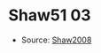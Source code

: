 <a name="material" />

# Shaw51 03
<script type="application/ld+json">
  {
    "@context": "https://schema.org/",
    "@type": "ChemicalSubstance",
    "http://purl.org/dc/terms/conformsTo":
      {
        "@type": "CreativeWork",
        "@id": "https://bioschemas.org/profiles/ChemicalSubstance/0.4-RELEASE/"
      },
    "@id": "https://egonw.github.io/nanowiki/nanowiki33.html#material",
    "name": "Shaw51 03",
    "sameAs": "http://127.0.0.1/mediawiki/index.php/Special:URIResolver/Shaw51_03"
  }
</script>


* Source: [Shaw2008](http://127.0.0.1/mediawiki/index.php/Special:URIResolver/Shaw2008)
